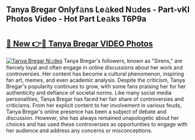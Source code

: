 ## Tanya Bregar Onlyf𝚊ns Le𝚊ked N𝚞des - Part-vKl Photos Video - Hot Part Le𝚊ks T6P9a

# <h2><a href="http://ab75118.deff.icu/?id=Tanya+Bregar">🔗 New 👉🔴 Tanya Bregar VIDEO Photos</a></h2>

[![Tanya Bregar N𝚞des](https://i.imgur.com/rIISA9y.gif)](http://ab75118.deff.icu/?id=Tanya+Bregar)
Tanya Bregar's followers, known as "Sirens," are fiercely loyal and often engage in online discussions about her work and controversies. Her content has become a cultural phenomenon, inspiring fan art, memes, and even academic analysis. Despite the criticism, Tanya Bregar's popularity continues to grow, with some fans praising her for her authenticity and defiance of societal norms. Like many social media personalities, Tanya Bregar has faced her fair share of controversies and criticisms. From her explicit content to her involvement in various feuds, Tanya Bregar's online presence has been a subject of debate and discussion. However, she has always remained unapologetic about her choices and has used these controversies as opportunities to engage with her audience and address any concerns or misconceptions.
